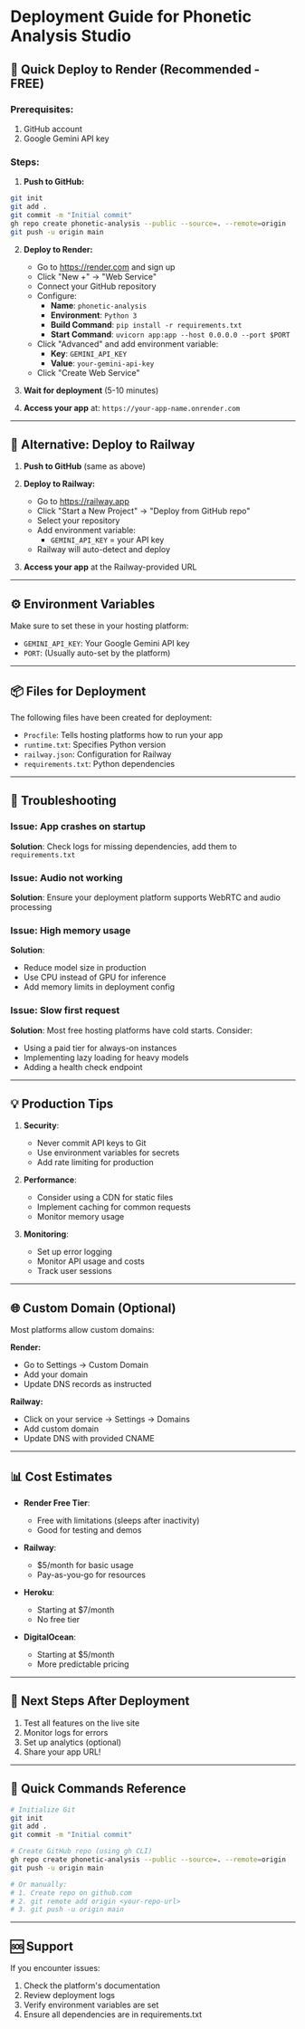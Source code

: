 # Deployment Guide for Phonetic Analysis Studio

## 🚀 Quick Deploy to Render (Recommended - FREE)

### Prerequisites:
1. GitHub account
2. Google Gemini API key

### Steps:

1. **Push to GitHub:**
```bash
git init
git add .
git commit -m "Initial commit"
gh repo create phonetic-analysis --public --source=. --remote=origin
git push -u origin main
```

2. **Deploy to Render:**
   - Go to https://render.com and sign up
   - Click "New +" → "Web Service"
   - Connect your GitHub repository
   - Configure:
     - **Name**: `phonetic-analysis`
     - **Environment**: `Python 3`
     - **Build Command**: `pip install -r requirements.txt`
     - **Start Command**: `uvicorn app:app --host 0.0.0.0 --port $PORT`
   - Click "Advanced" and add environment variable:
     - **Key**: `GEMINI_API_KEY`
     - **Value**: `your-gemini-api-key`
   - Click "Create Web Service"

3. **Wait for deployment** (5-10 minutes)

4. **Access your app** at: `https://your-app-name.onrender.com`

---

## 🚂 Alternative: Deploy to Railway

1. **Push to GitHub** (same as above)

2. **Deploy to Railway:**
   - Go to https://railway.app
   - Click "Start a New Project" → "Deploy from GitHub repo"
   - Select your repository
   - Add environment variable:
     - `GEMINI_API_KEY` = your API key
   - Railway will auto-detect and deploy

3. **Access your app** at the Railway-provided URL

---

## ⚙️ Environment Variables

Make sure to set these in your hosting platform:

- `GEMINI_API_KEY`: Your Google Gemini API key
- `PORT`: (Usually auto-set by the platform)

---

## 📦 Files for Deployment

The following files have been created for deployment:

- `Procfile`: Tells hosting platforms how to run your app
- `runtime.txt`: Specifies Python version
- `railway.json`: Configuration for Railway
- `requirements.txt`: Python dependencies

---

## 🔧 Troubleshooting

### Issue: App crashes on startup
**Solution**: Check logs for missing dependencies, add them to `requirements.txt`

### Issue: Audio not working
**Solution**: Ensure your deployment platform supports WebRTC and audio processing

### Issue: High memory usage
**Solution**: 
- Reduce model size in production
- Use CPU instead of GPU for inference
- Add memory limits in deployment config

### Issue: Slow first request
**Solution**: Most free hosting platforms have cold starts. Consider:
- Using a paid tier for always-on instances
- Implementing lazy loading for heavy models
- Adding a health check endpoint

---

## 💡 Production Tips

1. **Security**:
   - Never commit API keys to Git
   - Use environment variables for secrets
   - Add rate limiting for production

2. **Performance**:
   - Consider using a CDN for static files
   - Implement caching for common requests
   - Monitor memory usage

3. **Monitoring**:
   - Set up error logging
   - Monitor API usage and costs
   - Track user sessions

---

## 🌐 Custom Domain (Optional)

Most platforms allow custom domains:

**Render:**
- Go to Settings → Custom Domain
- Add your domain
- Update DNS records as instructed

**Railway:**
- Click on your service → Settings → Domains
- Add custom domain
- Update DNS with provided CNAME

---

## 📊 Cost Estimates

- **Render Free Tier**: 
  - Free with limitations (sleeps after inactivity)
  - Good for testing and demos

- **Railway**: 
  - $5/month for basic usage
  - Pay-as-you-go for resources

- **Heroku**: 
  - Starting at $7/month
  - No free tier

- **DigitalOcean**: 
  - Starting at $5/month
  - More predictable pricing

---

## 🎯 Next Steps After Deployment

1. Test all features on the live site
2. Monitor logs for errors
3. Set up analytics (optional)
4. Share your app URL!

---

## 📝 Quick Commands Reference

```bash
# Initialize Git
git init
git add .
git commit -m "Initial commit"

# Create GitHub repo (using gh CLI)
gh repo create phonetic-analysis --public --source=. --remote=origin
git push -u origin main

# Or manually:
# 1. Create repo on github.com
# 2. git remote add origin <your-repo-url>
# 3. git push -u origin main
```

---

## 🆘 Support

If you encounter issues:
1. Check the platform's documentation
2. Review deployment logs
3. Verify environment variables are set
4. Ensure all dependencies are in requirements.txt

